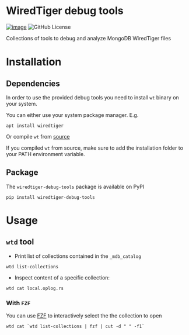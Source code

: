 # WiredTiger debug tools
[![image](https://img.shields.io/pypi/v/wiredtiger-debug-tools.svg)](https://pypi.org/project/wiredtiger-debug-tools/)
![GitHub License](https://img.shields.io/github/license/toto-dev/wiredtiger-debug-tools?color=blue)

Collections  of tools to debug and analyze MongoDB WiredTiger files

# Installation
## Dependencies
In order to use the provided debug tools you need to install `wt` binary on your system.

You can either use your system package manager. E.g.
```
apt install wiredtiger
```
Or compile `wt` from [source](https://source.wiredtiger.com/)

If you compiled `wt` from source, make sure to add the installation folder to your PATH environment variable.

## Package 
The `wiredtiger-debug-tools` package is available on PyPI
```
pip install wiredtiger-debug-tools
```
# Usage
## `wtd` tool

- Print list of collections contained in the `_mdb_catalog`
```
wtd list-collections
```
- Inspect content of a specific collection:
```
wtd cat local.oplog.rs
```

### With `FZF`
You can use [FZF](https://github.com/junegunn/fzf) to interactively select the the collection to open
```
wtd cat `wtd list-collections | fzf | cut -d " " -f1`
